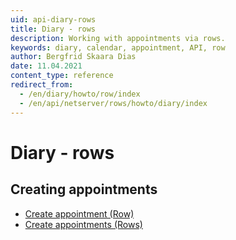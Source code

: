 ```yaml
---
uid: api-diary-rows
title: Diary - rows
description: Working with appointments via rows.
keywords: diary, calendar, appointment, API, row
author: Bergfrid Skaara Dias
date: 11.04.2021
content_type: reference
redirect_from:
  - /en/diary/howto/row/index
  - /en/api/netserver/rows/howto/diary/index
---
```


# Diary - rows

## Creating appointments

* [Create appointment (Row)][1]
* [Create appointments (Rows)][2]

<!-- Referenced links -->
[1]: create-apt-row.md
[2]: create-apt-rows.md
